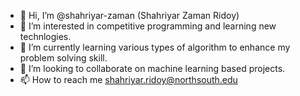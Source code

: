 - 👋 Hi, I’m @shahriyar-zaman (Shahriyar Zaman Ridoy)
- 👀 I’m interested in competitive programming and learning new technlogies.
- 🌱 I’m currently learning various types of algorithm to enhance my problem solving skill.
- 💞️ I’m looking to collaborate on machine learning based projects.
- 📫 How to reach me shahriyar.ridoy@northsouth.edu

<!---
shahriyar-zaman/shahriyar-zaman is a ✨ special ✨ repository because its `README.md` (this file) appears on your GitHub profile.
You can click the Preview link to take a look at your changes.
--->
